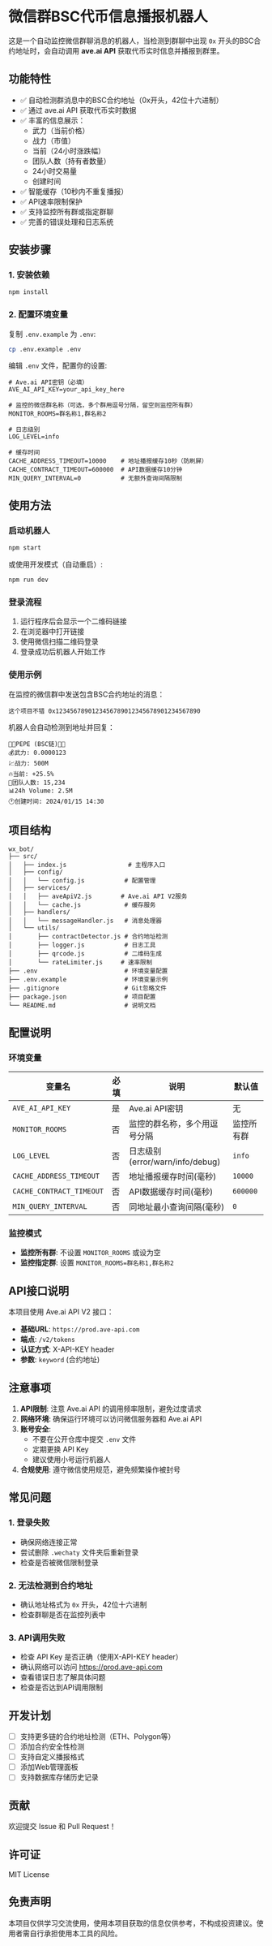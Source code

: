 # 微信群BSC代币信息播报机器人

这是一个自动监控微信群聊消息的机器人，当检测到群聊中出现 `0x` 开头的BSC合约地址时，会自动调用 **ave.ai API** 获取代币实时信息并播报到群里。

## 功能特性

- ✅ 自动检测群消息中的BSC合约地址（0x开头，42位十六进制）
- ✅ 通过 ave.ai API 获取代币实时数据
- ✅ 丰富的信息展示：
  - 武力（当前价格）
  - 战力（市值）
  - 当前（24小时涨跌幅）
  - 团队人数（持有者数量）
  - 24小时交易量
  - 创建时间
- ✅ 智能缓存（10秒内不重复播报）
- ✅ API速率限制保护
- ✅ 支持监控所有群或指定群聊
- ✅ 完善的错误处理和日志系统

## 安装步骤

### 1. 安装依赖

```bash
npm install
```

### 2. 配置环境变量

复制 `.env.example` 为 `.env`:

```bash
cp .env.example .env
```

编辑 `.env` 文件，配置你的设置:

```env
# Ave.ai API密钥（必填）
AVE_AI_API_KEY=your_api_key_here

# 监控的微信群名称（可选，多个群用逗号分隔，留空则监控所有群）
MONITOR_ROOMS=群名称1,群名称2

# 日志级别
LOG_LEVEL=info

# 缓存时间
CACHE_ADDRESS_TIMEOUT=10000    # 地址播报缓存10秒（防刷屏）
CACHE_CONTRACT_TIMEOUT=600000  # API数据缓存10分钟
MIN_QUERY_INTERVAL=0           # 无额外查询间隔限制
```

## 使用方法

### 启动机器人

```bash
npm start
```

或使用开发模式（自动重启）:

```bash
npm run dev
```

### 登录流程

1. 运行程序后会显示一个二维码链接
2. 在浏览器中打开链接
3. 使用微信扫描二维码登录
4. 登录成功后机器人开始工作

### 使用示例

在监控的微信群中发送包含BSC合约地址的消息：

```
这个项目不错 0x1234567890123456789012345678901234567890
```

机器人会自动检测到地址并回复：

```
📜📜PEPE (BSC链)📜📜
💰武力: 0.0000123
💹战力: 500M
🔥当前: +25.5%
🎅团队人数: 15,234
📊24h Volume: 2.5M
🕐创建时间: 2024/01/15 14:30
```

## 项目结构

```
wx_bot/
├── src/
│   ├── index.js                 # 主程序入口
│   ├── config/
│   │   └── config.js           # 配置管理
│   ├── services/
│   │   ├── aveApiV2.js        # Ave.ai API V2服务
│   │   └── cache.js            # 缓存服务
│   ├── handlers/
│   │   └── messageHandler.js   # 消息处理器
│   └── utils/
│       ├── contractDetector.js # 合约地址检测
│       ├── logger.js           # 日志工具
│       ├── qrcode.js           # 二维码生成
│       └── rateLimiter.js     # 速率限制
├── .env                        # 环境变量配置
├── .env.example                # 环境变量示例
├── .gitignore                  # Git忽略文件
├── package.json                # 项目配置
└── README.md                   # 说明文档
```

## 配置说明

### 环境变量

| 变量名 | 必填 | 说明 | 默认值 |
|--------|------|------|--------|
| `AVE_AI_API_KEY` | 是 | Ave.ai API密钥 | 无 |
| `MONITOR_ROOMS` | 否 | 监控的群名称，多个用逗号分隔 | 监控所有群 |
| `LOG_LEVEL` | 否 | 日志级别 (error/warn/info/debug) | `info` |
| `CACHE_ADDRESS_TIMEOUT` | 否 | 地址播报缓存时间(毫秒) | `10000` |
| `CACHE_CONTRACT_TIMEOUT` | 否 | API数据缓存时间(毫秒) | `600000` |
| `MIN_QUERY_INTERVAL` | 否 | 同地址最小查询间隔(毫秒) | `0` |

### 监控模式

- **监控所有群**: 不设置 `MONITOR_ROOMS` 或设为空
- **监控指定群**: 设置 `MONITOR_ROOMS=群名称1,群名称2`

## API接口说明

本项目使用 Ave.ai API V2 接口：
- **基础URL**: `https://prod.ave-api.com`
- **端点**: `/v2/tokens`
- **认证方式**: X-API-KEY header
- **参数**: `keyword` (合约地址)

## 注意事项

1. **API限制**: 注意 Ave.ai API 的调用频率限制，避免过度请求
2. **网络环境**: 确保运行环境可以访问微信服务器和 Ave.ai API
3. **账号安全**:
   - 不要在公开仓库中提交 `.env` 文件
   - 定期更换 API Key
   - 建议使用小号运行机器人
4. **合规使用**: 遵守微信使用规范，避免频繁操作被封号

## 常见问题

### 1. 登录失败

- 确保网络连接正常
- 尝试删除 `.wechaty` 文件夹后重新登录
- 检查是否被微信限制登录

### 2. 无法检测到合约地址

- 确认地址格式为 `0x` 开头，42位十六进制
- 检查群聊是否在监控列表中

### 3. API调用失败

- 检查 API Key 是否正确（使用X-API-KEY header）
- 确认网络可以访问 https://prod.ave-api.com
- 查看错误日志了解具体问题
- 检查是否达到API调用限制

## 开发计划

- [ ] 支持更多链的合约地址检测（ETH、Polygon等）
- [ ] 添加合约安全性检测
- [ ] 支持自定义播报格式
- [ ] 添加Web管理面板
- [ ] 支持数据库存储历史记录

## 贡献

欢迎提交 Issue 和 Pull Request！

## 许可证

MIT License

## 免责声明

本项目仅供学习交流使用，使用本项目获取的信息仅供参考，不构成投资建议。使用者需自行承担使用本工具的风险。
